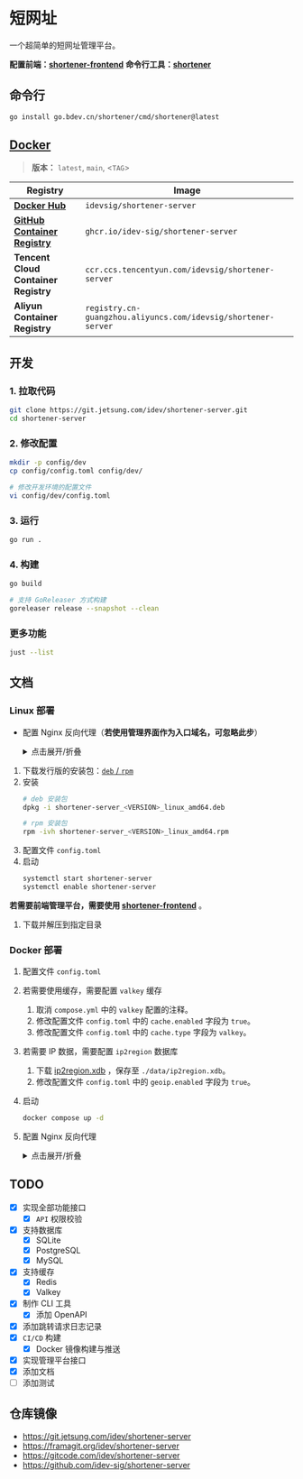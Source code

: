 # 短网址

一个超简单的短网址管理平台。

**配置前端：[shortener-frontend](https://git.jetsung.com/idev/shortener-frontend)**
**命令行工具：[shortener](./cmd/shortener/README.md)**

## 命令行
```bash
go install go.bdev.cn/shortener/cmd/shortener@latest
```

## [Docker](./deploy/docker/README.md)

> **版本：** `latest`, `main`, <`TAG`>

| Registry                                                                                   | Image                                                  |
| ------------------------------------------------------------------------------------------ | ------------------------------------------------------ |
| [**Docker Hub**](https://hub.docker.com/r/idevsig/shortener-server/)                                | `idevsig/shortener-server`                                    |
| [**GitHub Container Registry**](https://github.com/idev-sig/shortener-server/pkgs/container/shortener-server) | `ghcr.io/idev-sig/shortener-server`                            |
| **Tencent Cloud Container Registry**                                                       | `ccr.ccs.tencentyun.com/idevsig/shortener-server`             |
| **Aliyun Container Registry**                                                              | `registry.cn-guangzhou.aliyuncs.com/idevsig/shortener-server` |

## 开发

### 1. 拉取代码
```bash
git clone https://git.jetsung.com/idev/shortener-server.git
cd shortener-server
```

### 2. 修改配置
```bash
mkdir -p config/dev
cp config/config.toml config/dev/

# 修改开发环境的配置文件
vi config/dev/config.toml
```

### 3. 运行
```bash
go run .
```

### 4. 构建
```bash
go build

# 支持 GoReleaser 方式构建
goreleaser release --snapshot --clean
```

### 更多功能
```bash
just --list
```

## 文档

### Linux 部署

- 配置 Nginx 反向代理（**若使用管理界面作为入口域名，可忽略此步**）
    <details>
    <summary>点击展开/折叠</summary>

    ```nginx
    # 对接 API
    location /api/ {
        proxy_pass   http://127.0.0.1:8080/api/;

        client_max_body_size  1024m;
        proxy_set_header Host $host:$server_port;

        proxy_set_header X-Real-Ip $remote_addr;
        proxy_set_header X-Forwarded-For $proxy_add_x_forwarded_for;
        proxy_set_header X-Forwarded-Proto $scheme;  # 透传 HTTPS 协议标识
        proxy_set_header X-Forwarded-Ssl on;         # 明确 SSL 启用状态

        proxy_http_version 1.1;
        proxy_set_header Upgrade $http_upgrade;
        proxy_set_header Connection "upgrade";
        proxy_connect_timeout 99999;
    }
    ```
    </details>

1. 下载发行版的安装包：[`deb` / `rpm`](https://github.com/idev-sig/shortener-server/releases)
2. 安装
    ```bash
    # deb 安装包
    dpkg -i shortener-server_<VERSION>_linux_amd64.deb

    # rpm 安装包
    rpm -ivh shortener-server_<VERSION>_linux_amd64.rpm
    ```
3. 配置文件 `config.toml`
4. 启动
    ```bash
    systemctl start shortener-server
    systemctl enable shortener-server
    ```

**若需要前端管理平台，需要使用 [shortener-frontend](https://github.com/idev-sig/shortener-frontend/releases)** 。
1. 下载并解压到指定目录

### Docker 部署
1. 配置文件 `config.toml`
2. 若需要使用缓存，需要配置 `valkey` 缓存
    1. 取消 `compose.yml` 中的 `valkey` 配置的注释。
    2. 修改配置文件 `config.toml` 中的 `cache.enabled` 字段为 `true`。
    3. 修改配置文件 `config.toml` 中的 `cache.type` 字段为 `valkey`。
3. 若需要 IP 数据，需要配置 `ip2region` 数据库
    1. 下载 [ip2region.xdb](https://github.com/lionsoul2014/ip2region/blob/master/data/ip2region.xdb) ，保存至 `./data/ip2region.xdb`。
    2. 修改配置文件 `config.toml` 中的 `geoip.enabled` 字段为 `true`。
4. 启动
    ```bash
    docker compose up -d
    ```
5. 配置 Nginx 反向代理
    <details>
    <summary>点击展开/折叠</summary>

    ```nginx
    # 前端配置
    location / {
        proxy_pass   http://127.0.0.1:8080;

        client_max_body_size  1024m;
        proxy_set_header Host $host:$server_port;

        proxy_set_header X-Real-Ip $remote_addr;
        proxy_set_header X-Forwarded-For $proxy_add_x_forwarded_for;
        proxy_set_header X-Forwarded-Proto $scheme;  # 透传 HTTPS 协议标识
        proxy_set_header X-Forwarded-Ssl on;         # 明确 SSL 启用状态

        proxy_http_version 1.1;
        proxy_set_header Upgrade $http_upgrade;
        proxy_set_header Connection "upgrade";
        proxy_connect_timeout 99999;
    }
    </details>

## TODO

- [x] 实现全部功能接口
  - [x] `API` 权限校验
- [x] 支持数据库
  - [x] SQLite
  - [x] PostgreSQL
  - [x] MySQL
- [x] 支持缓存
  - [x] Redis
  - [x] Valkey
- [x] 制作 CLI 工具
  - [x] 添加 OpenAPI
- [x] 添加跳转请求日志记录
- [x] `CI/CD` 构建
  - [x] Docker 镜像构建与推送
- [x] 实现管理平台接口
- [x] 添加文档
- [ ] 添加测试

## 仓库镜像

- https://git.jetsung.com/idev/shortener-server
- https://framagit.org/idev/shortener-server
- https://gitcode.com/idev/shortener-server
- https://github.com/idev-sig/shortener-server
